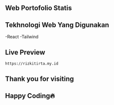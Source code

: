 ## Web Portofolio Statis

## Tekhnologi Web Yang Digunakan
-React
-Tailwind

## Live Preview
```sh
https://rizkitirta.my.id
```

## Thank you for visiting
## Happy Coding🔥
